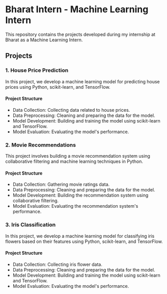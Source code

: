 # Bharat Intern - Machine Learning Intern

This repository contains the projects developed during my internship at Bharat as a Machine Learning Intern.

## Projects

### 1. House Price Prediction

In this project, we develop a machine learning model for predicting house prices using Python, scikit-learn, and TensorFlow.

#### Project Structure
- Data Collection: Collecting data related to house prices.
- Data Preprocessing: Cleaning and preparing the data for the model.
- Model Development: Building and training the model using scikit-learn and TensorFlow.
- Model Evaluation: Evaluating the model's performance.

### 2. Movie Recommendations

This project involves building a movie recommendation system using collaborative filtering and machine learning techniques in Python.

#### Project Structure
- Data Collection: Gathering movie ratings data.
- Data Preprocessing: Cleaning and preparing the data for the model.
- Model Development: Building the recommendation system using collaborative filtering.
- Model Evaluation: Evaluating the recommendation system's performance.

### 3. Iris Classification

In this project, we develop a machine learning model for classifying iris flowers based on their features using Python, scikit-learn, and TensorFlow.

#### Project Structure
- Data Collection: Collecting iris flower data.
- Data Preprocessing: Cleaning and preparing the data for the model.
- Model Development: Building and training the model using scikit-learn and TensorFlow.
- Model Evaluation: Evaluating the model's performance.
